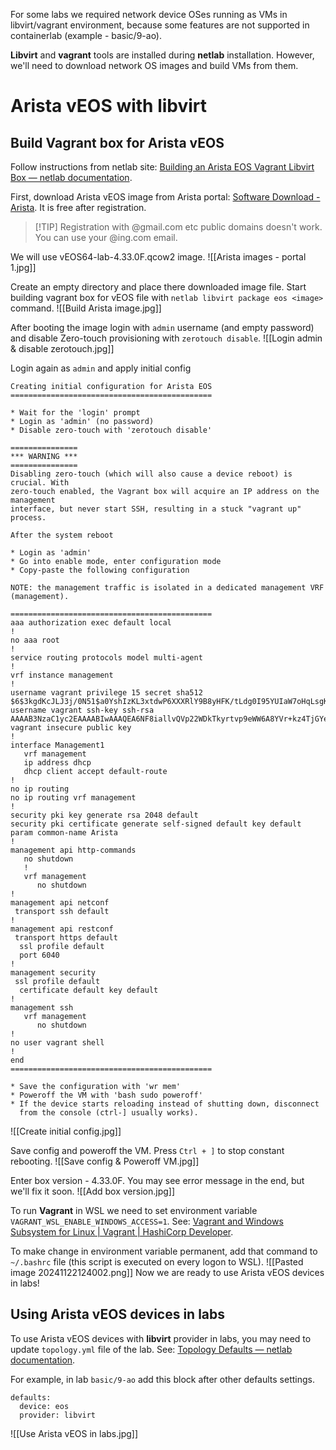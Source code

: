 For some labs we required network device OSes running as VMs in libvirt/vagrant environment, because some features are not supported in containerlab (example - basic/9-ao).

**Libvirt** and **vagrant** tools are installed during **netlab** installation. However, we'll need to download network OS images and build VMs from them.

# Arista vEOS with libvirt
## Build Vagrant box for Arista vEOS
Follow instructions from netlab site: [Building an Arista EOS Vagrant Libvirt Box — netlab documentation](https://netlab.tools/labs/eos/).

First, download Arista vEOS image from Arista portal: [Software Download - Arista](https://www.arista.com/en/support/software-download). It is free after registration.
> [!TIP] Registration with @gmail.com etc public domains doesn't work. You can use your @ing.com email.

We will use vEOS64-lab-4.33.0F.qcow2 image.
![[Arista images - portal 1.jpg]]

Create an empty directory and place there downloaded image file.
Start building vagrant box for vEOS file with `netlab libvirt package eos <image>` command.
![[Build Arista image.jpg]]

After booting the image login with `admin` username (and empty password) and disable Zero-touch provisioning with `zerotouch disable`.
![[Login admin & disable zerotouch.jpg]]

Login again as `admin` and apply initial config
```
Creating initial configuration for Arista EOS
=============================================

* Wait for the 'login' prompt
* Login as 'admin' (no password)
* Disable zero-touch with 'zerotouch disable'

===============
*** WARNING ***
===============
Disabling zero-touch (which will also cause a device reboot) is crucial. With
zero-touch enabled, the Vagrant box will acquire an IP address on the management
interface, but never start SSH, resulting in a stuck "vagrant up" process.

After the system reboot

* Login as 'admin'
* Go into enable mode, enter configuration mode
* Copy-paste the following configuration

NOTE: the management traffic is isolated in a dedicated management VRF (management).

=============================================
aaa authorization exec default local
!
no aaa root
!
service routing protocols model multi-agent
!
vrf instance management
!
username vagrant privilege 15 secret sha512 $6$3kgdKcJLJ3j/0N51$a0YshIzKL3xtdwP6XXXRlY9B8yHFK/tLdg0I95YUIaW7oHqLsgK9TxMg8/0bL6VDkImuWT.g7WRKTxi8nNPtA1
username vagrant ssh-key ssh-rsa AAAAB3NzaC1yc2EAAAABIwAAAQEA6NF8iallvQVp22WDkTkyrtvp9eWW6A8YVr+kz4TjGYe7gHzIw+niNltGEFHzD8+v1I2YJ6oXevct1YeS0o9HZyN1Q9qgCgzUFtdOKLv6IedplqoPkcmF0aYet2PkEDo3MlTBckFXPITAMzF8dJSIFo9D8HfdOV0IAdx4O7PtixWKn5y2hMNG0zQPyUecp4pzC6kivAIhyfHilFR61RGL+GPXQ2MWZWFYbAGjyiYJnAmCP3NOTd0jMZEnDkbUvxhMmBYSdETk1rRgm+R4LOzFUGaHqHDLKLX+FIPKcF96hrucXzcWyLbIbEgE98OHlnVYCzRdK8jlqm8tehUc9c9WhQ== vagrant insecure public key
!
interface Management1
   vrf management
   ip address dhcp
   dhcp client accept default-route
!
no ip routing
no ip routing vrf management
!
security pki key generate rsa 2048 default
security pki certificate generate self-signed default key default param common-name Arista
!
management api http-commands
   no shutdown
   !
   vrf management
      no shutdown
!
management api netconf
 transport ssh default
!
management api restconf
 transport https default
  ssl profile default
  port 6040
!
management security
 ssl profile default
  certificate default key default
!
management ssh
   vrf management
      no shutdown
!
no user vagrant shell
!
end
=============================================

* Save the configuration with 'wr mem'
* Poweroff the VM with 'bash sudo poweroff'
* If the device starts reloading instead of shutting down, disconnect
  from the console (ctrl-] usually works).
```

![[Create initial config.jpg]]

Save config and poweroff the VM. Press `Ctrl + ]` to stop constant rebooting.
![[Save config & Poweroff VM.jpg]]

Enter box version - 4.33.0F. You may see error message in the end, but we'll fix it soon.
![[Add box version.jpg]]

To run **Vagrant** in WSL we need to set environment variable `VAGRANT_WSL_ENABLE_WINDOWS_ACCESS=1`.
See: [Vagrant and Windows Subsystem for Linux | Vagrant | HashiCorp Developer](https://developer.hashicorp.com/vagrant/docs/other/wsl).

To make change in environment variable permanent, add that command to `~/.bashrc` file (this script is executed on every logon to WSL).
![[Pasted image 20241122124002.png]]
Now we are ready to use Arista vEOS devices in labs!
## Using Arista vEOS devices in labs
To use Arista vEOS devices with **libvirt** provider in labs, you may need to update `topology.yml` file of the lab.
See: [Topology Defaults — netlab documentation](https://netlab.tools/defaults/#changing-defaults-in-lab-topology).

For example, in lab `basic/9-ao` add this block after other defaults settings.
```
defaults:
  device: eos
  provider: libvirt
```

![[Use Arista vEOS in labs.jpg]]